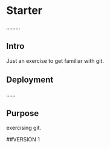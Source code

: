 # Starter
.........
## Intro
Just an exercise to get familiar with git.
## Deployment
......
## Purpose
exercising git.

##VERSION 1